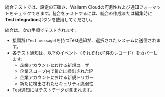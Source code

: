 統合テストでは、設定の正確さ、Wallarm Cloudの可用性および通知フォーマットをチェックできます。統合をテストするには、統合の作成または編集時に**Test integration**ボタンを使用してください。

統合は、次の手順でテストされます:

* 接頭辞`[Test message]`を持つTest通知が、選択されたシステムに送信されます。
* 各テスト通知は、以下のイベント（それぞれが1件のレコード）をカバーします:
    * 企業アカウントにおける新規ユーザー
    * 企業スコープ内で新たに検出されたIP
    * 企業アカウントにおける新規トリガー
    * 新たに検出されたセキュリティ脆弱性
* Test通知にはテストデータが含まれます。